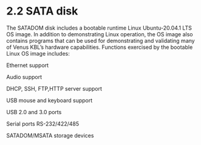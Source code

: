 # 2.2 SATA disk

The SATADOM disk includes a bootable runtime Linux Ubuntu-20.04.1 LTS OS image. In addition to demonstrating Linux operation, the OS image also contains programs that can be used for demonstrating and validating many of Venus KBL’s hardware capabilities. Functions exercised by the bootable Linux OS image includes:&#x20;

Ethernet support&#x20;

Audio support&#x20;

DHCP, SSH, FTP,HTTP server support&#x20;

USB mouse and keyboard support&#x20;

USB 2.0 and 3.0 ports&#x20;

Serial ports RS-232/422/485&#x20;

SATADOM/MSATA storage devices
